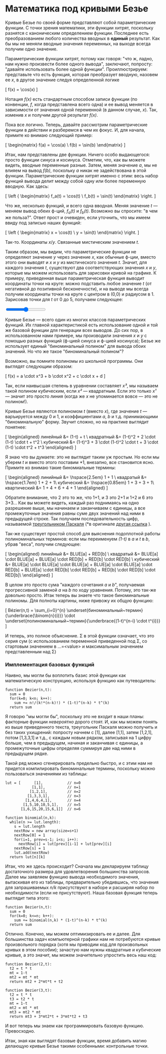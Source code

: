 # Математика под кривыми Безье

Кривые Безье по своей форме представляют собой параметрические функции. С точки зрения математики, эти функции хитрят, поскольку разнятся с каноническим определением функции. Последнее есть преобразованием любого количества вводных в <strong>единый</strong> результат. Как бы мы не меняли вводные значения переменных, на выходе всегда получим одно значение.

Параметрические функции хитрят, потому как говоря: "что ж, ладно, нам нужно произвести более одного вывода", заключают, попросту: "давайте использовать более одной функции". Проиллюстрируем: представьте что есть функция, которая преобразует вводную, назовем ее <i>x</i>, в другое значение следуя определенной логике

\[
  f(x) = \cos(x)
\]

Нотация <i>f(x)</i> есть стандартным способом записи функции (по конвенции, <i>f</i>, когда представлена всего одна) и ее вывод меняется в зависимости от значения одной переменной (в данном случае, <i>x</i>). Так, изменив <i>x</i> и получим другой результат <i>f(x)</i>.

Пока все логично. Теперь, давайте рассмотрим параметрические функции в действии и разберемся в чем их фокус. И, для начала, примите ко внимаю следующий пример:

\[
\begin{matrix}
  f(a) = \cos(a) \\
  f(b) = \sin(b)
\end{matrix}
\]

Итак, нам представлены две функции. Ничего особо выдающегося: просто функции синуса и косинуса. Отметим, что, как вы можете видеть, вводные переменные разные. Затем, меняя значение <i>a</i>, мы не влияем на вывод <i>f(b)</i>, поскольку <i>a</i> никак не задействована в этой функции. Параметрические функции хитрят именно с этим: весь набор функций вывода делит между собой одну или более переменную вводную. Как здесь:

\[
\left \{ \begin{matrix}
  f_a(t) = \cos(t) \\
  f_b(t) = \sin(t)
\end{matrix} \right.
\]

Что же, несколько функций, и всего одна вводная. Меняя значение <i>t</i> — меняем вывод обеих ф-ций, <i>f<sub>a</sub>(t)</i> и <i>f<sub>b</sub>(t)</i>. Возможно вы спросите: "в чем же польза?". Ответ прост и очевиден, если уточнить, что мы имеем ввиду под записью наших функций:

\[
\left \{ \begin{matrix}
  x = \cos(t) \\
  y = \sin(t)
\end{matrix} \right.
\]

Так-то. Координаты <i>x</i>/<i>y</i>. Связанные мистическим значением <i>t</i>.

Таким образом, мы видим, что параметрические функции не определяют значение <i>y</i> через значение <i>x</i>, как обычные ф-ции, вместо этого они выводят и <i>x</i> и <i>y</i> из мистического значения <i>t</i>. Значит, для каждого значения <i>t</i>, существуют два соответствующих значения <i>x</i> и <i>y</i>, которые мы можем использовать для зарисовки кривой на графике. К примеру, приведенная выше параметрическая функция выводит координаты точки на круге: можно подставить любое значение <i>t</i> (от негативной до позитивной бесконечности), и на выводе мы всегда получим координаты точки на круге с центром в (0,0) и радиусом в 1. Зарисовав точки для <i>t</i> от 0 до 5, получаем следующее:

<graphics-element title=" (Часть) круга: x=sin(t), y=cos(t)" src="./circle.js">
  <input type="range" min="0" max="10" step="0.1" value="5" class="slide-control">
</graphics-element>

Кривые Безье — всего один из многих классов параметрических функций. Их главной характеристикой есть использование одной и той же базовой функции для генерации всех выводов. До сих пор, в использованном нами примере, мы производили значения <i>x</i> и <i>y</i> с помощью разных функций (ф-цией синуса и ф-цией косинуса); Безье же использует единый "биноминальный полином" для вывода обоих значений. Но что же такое "биноминальный полином"?

Возможно, вы помните полиномы из школьной программы. Они выглядят следующим образом:

\[
  f(x) = a \cdot x^3 + b \cdot x^2 + c \cdot x + d
\]

Так, если наивысшая степень в уравнении составляет <i>x³</i>, мы называем такой полином кубическим, если <i>x²</i> — квадратным. Если это только <i>x¹</i> — значит это просто линия (когда же <i>x</i> не упоминается вовсе — это не полином!).

Кривые Безье являются полиномом <i>t</i> (вместо <i>x</i>), где значение <i>t</i> — варъируется между 0 и 1, и коэффициентами <i>a</i>, <i>b</i> и т.д. принимающими "биноминальную" форму. Звучит сложно, но на практике выглядит понятнее:

\[
\begin{aligned}
  линейный &= (1-t) + t \\
  квадратный &= (1-t)^2 + 2 \cdot (1-t) \cdot t + t^2 \\
  кубический &= (1-t)^3 + 3 \cdot (1-t)^2 \cdot t + 3 \cdot (1-t) \cdot t^2 + t^3
\end{aligned}
\]

Я знаю что вы думаете: это не выглядит таким уж простым. Но если мы уберем <i>t</i> и вместо этого поставим *1, внезапно, все становится ясно. Примите ко внимаю такие биномиальные термины:

\[
\begin{aligned}
  линийный &= \hspace{2.5em} 1 + 1 \\
  квадратый &= \hspace{1.7em} 1 + 2 + 1\\
  кубический &= \hspace{0.85em} 1 + 3 + 3 + 1\\
  квартический &= 1 + 4 + 6 + 4 + 1
\end{aligned}
\]

Обратите внимание, что 2 это то же, что 1+1, и 3 это 2+1 и 1+2 и 6 это 3+3... Как вы можете видеть, каждый раз поднимаясь на одно разрешение выше, мы начинаем и заканчиваем с единицы, а все промежуточные значения равны суме двух значений над ними в предыдущей строке. Так получаем последовательность цифр, называемой [треугольником Паскаля](https://ru.wikipedia.org/wiki/%D0%A2%D1%80%D0%B5%D1%83%D0%B3%D0%BE%D0%BB%D1%8C%D0%BD%D0%B8%D0%BA_%D0%9F%D0%B0%D1%81%D0%BA%D0%B0%D0%BB%D1%8F) (*в оригинале [другая ссылка](https://en.wikipedia.org/wiki/Pascal%27s_triangle) ).

Так-же существует простой способ для выяснения подоплотной работы полиноминальных терминов: если мы переименуем <i>(1-t)</i> в <i>a</i> и <i>t</i> в <i>b</i>, убрав "веса", получим следующее:

\[
\begin{aligned}
  линийный &= BLUE[a] + RED[b] \\
  квадратый &= BLUE[a] \cdot BLUE[a] + BLUE[a] \cdot RED[b] + RED[b] \cdot RED[b] \\
  кубический &= BLUE[a] \cdot BLUE[a] \cdot BLUE[a] + BLUE[a] \cdot BLUE[a] \cdot RED[b] + BLUE[a] \cdot RED[b] \cdot RED[b] + RED[b] \cdot RED[b] \cdot RED[b]\\
\end{aligned}
\]

В целом это просто сума "каждого сочетания <i>a</i> и <i>b</i>", получаемая прогрессивной заменой <i>a</i> на <i>b</i> по ходу уравнения. Потому, это так-же довольно просто. Итак теперь вы знаете что такое биноминальные полиномы. Для полноты картины, ниже привожу их общую функцию:

\[
  Bézier(n,t) = \sum_{i=0}^{n}
                \underset{биноминальный~термин}{\underbrace{\binom{n}{i}}}
                \cdot\
                \underset{полиноминальный~термин}{\underbrace{(1-t)^{n-i} \cdot t^{i}}}
\]

И теперь, это полное объяснение. Σ в этой функции означает, что это серия сум (с использованием переменной приведенной под Σ, со стартовым значением в ...=&lt;value&gt; и максимальным значением представленным над Σ)

<div class="howtocode">

### Имплементация базовых функций

Наивно, мы могли бы воплотить базис этой функции как математическую конструкцию, используя функцию как путеводитель:

```
function Bezier(n,t):
  sum = 0
  for(k=0; k<n; k++):
    sum += n!/(k!*(n-k)!) * (1-t)^(n-k) * t^(k)
  return sum
```

Я говорю "мы могли бы", поскольку это не входит в наши планы: факторные функции *невероятно* дорого стоят. И, как мы можем понять из выше приведенного текста, треугольник Паскаля можно получить и без таких ухищрений: попросту начнем с [1], далее [1,1], затем [1,2,1], потом [1,3,3,1] и т.д., с каждым новым рядком, записывая на 1 цифру больше, чем в предыдущем, начиная и заканчивая с единицы, а промежуточные цифры определяя суммируя две над ними в предыдущем рядке.

Такой ряд можно сгенерировать предельно быстро, и с этим нам не придется компилировать биноминальные термины, поскольку можно пользоваться значениями из таблицы:

```
lut = [      [1],           // n=0
            [1,1],          // n=1
           [1,2,1],         // n=2
          [1,3,3,1],        // n=3
         [1,4,6,4,1],       // n=4
        [1,5,10,10,5,1],    // n=5
       [1,6,15,20,15,6,1]]  // n=6

function binomial(n,k):
  while(n >= lut.length):
    s = lut.length
    nextRow = new array(size=s+1)
    nextRow[0] = 1
    for(i=1, prev=s-1; i<s; i++):
      nextRow[i] = lut[prev][i-1] + lut[prev][i]
    nextRow[s] = 1
    lut.add(nextRow)
  return lut[n][k]
```

Итак, что же здесь происходит? Сначала мы декларируем таблицу достаточного размера для удовлетворения большинства запросов. Далее мы заявляем функцию вывода необходимого значения, вытаскивая его из таблицы, предварительно убедившись, что значения для запрашиваемых <i>n/k</i> присутствуют в наборе и расширяя набор по необходимости (если не присутствуют). Наша базовая функция теперь выглядит типа этого:

```
function Bezier(n,t):
  sum = 0
  for(k=0; k<=n; k++):
    sum += binomial(n,k) * (1-t)^(n-k) * t^(k)
  return sum
```

Отлично. Конечно, мы можем оптимизировать ее и далее. Для большинства задач компьютерной графики нам не потребуются кривые произвольного порядка (хотя мы приводим код для произвольных кривых в этом пособии); зачастую нам нужны квадратные и кубические кривые, а это значит, мы можем значительно упростить весь наш код:

```
function Bezier(2,t):
  t2 = t * t
  mt = 1-t
  mt2 = mt * mt
  return mt2 + 2*mt*t + t2

function Bezier(3,t):
  t2 = t * t
  t3 = t2 * t
  mt = 1-t
  mt2 = mt * mt
  mt3 = mt2 * mt
  return mt3 + 3*mt2*t + 3*mt*t2 + t3
```

И вот теперь мы знаем как программировать базовую функцию. Превосходно.

</div>

Итак, зная как выглядят базовые функции, время добавить магию делающую кривые Безье такими особенными: контрольные точки.
